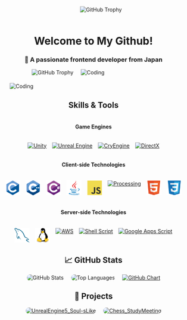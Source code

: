 <div style="width: 100%; padding: 20px; text-align: center;">
  <img src="https://github.com/user-attachments/assets/7ed614b7-b813-4e98-9b3d-33006f5f00ef" alt="GitHub Trophy" />
</div>

<h1 style="text-align: center;">Welcome to My Github!</h1>
<h3 style="text-align: center;">🌸 A passionate frontend developer from Japan</h3>

<div style="display: flex; justify-content: center; gap: 20px; flex-wrap: wrap;">
  <img src="https://github-profile-trophy.vercel.app/?username=R-Production004682&theme=flat" alt="GitHub Trophy" />
  <img alt="Coding" width="200" src="https://github.com/user-attachments/assets/1ec0dffc-48b6-40ad-bfd5-80598df5eb49" />
  <img alt="Coding" width="450" src="https://github.com/user-attachments/assets/9be9239a-ecf8-435d-b982-6793b33cef96" />
</div>

<h2 style="text-align: center;">Skills & Tools</h2>
<div style="display: flex; flex-wrap: wrap; justify-content: center; gap: 15px;">

  <!-- ゲームエンジン -->
  <h4 style="width: 100%; text-align: center;">Game Engines</h4>
  <a href="https://unity.com/" target="_blank" rel="noreferrer">
    <img src="https://www.vectorlogo.zone/logos/unity3d/unity3d-icon.svg" alt="Unity" width="40" height="40" />
  </a>
  <a href="https://www.unrealengine.com/" target="_blank" rel="noreferrer">
    <img src="https://raw.githubusercontent.com/kenangundogan/fontisto/036b7eca71aab1bef8e6a0518f7329f13ed62f6b/icons/svg/brand/unreal-engine.svg" alt="Unreal Engine" width="40" height="40" />
  </a>
  <a href="https://cryengine.com/" target="_blank" rel="noreferrer">
    <img src="https://github.com/user-attachments/assets/b194bcf1-e334-4fe8-ab32-0043d6b6dc87" alt="CryEngine" width="40" height="40" />
  </a>
  <a href="https://www.microsoft.com/en-us/windows/directx" target="_blank" rel="noreferrer">
    <img src="https://github.com/user-attachments/assets/7b712965-a560-41ef-a17e-1d9398aa97d4" alt="DirectX" width="40" height="40" />
  </a>

  <!-- クライアント -->
  <h4 style="width: 100%; text-align: center;">Client-side Technologies</h4>
  <a href="https://www.cprogramming.com/" target="_blank" rel="noreferrer">
    <img src="https://raw.githubusercontent.com/devicons/devicon/master/icons/c/c-original.svg" alt="C" width="40" height="40" />
  </a>
  <a href="https://www.w3schools.com/cpp/" target="_blank" rel="noreferrer">
    <img src="https://raw.githubusercontent.com/devicons/devicon/master/icons/cplusplus/cplusplus-original.svg" alt="C++" width="40" height="40" />
  </a>
  <a href="https://www.w3schools.com/cs/" target="_blank" rel="noreferrer">
    <img src="https://raw.githubusercontent.com/devicons/devicon/master/icons/csharp/csharp-original.svg" alt="C#" width="40" height="40" />
  </a>
  <a href="https://www.java.com" target="_blank" rel="noreferrer">
    <img src="https://raw.githubusercontent.com/devicons/devicon/master/icons/java/java-original.svg" alt="Java" width="40" height="40" />
  </a>
  <a href="https://developer.mozilla.org/en-US/docs/Web/JavaScript" target="_blank" rel="noreferrer">
    <img src="https://raw.githubusercontent.com/devicons/devicon/master/icons/javascript/javascript-original.svg" alt="JavaScript" width="40" height="40" />
  </a>
  <a href="https://processing.org/" target="_blank" rel="noreferrer">
    <img src="https://github.com/user-attachments/assets/e42643b3-7577-4332-9ddd-7418db58ef23" alt="Processing" width="40" height="40" />
  </a>
  <a href="https://www.w3schools.com/html/" target="_blank" rel="noreferrer">
    <img src="https://raw.githubusercontent.com/devicons/devicon/master/icons/html5/html5-original.svg" alt="HTML" width="40" height="40" />
  </a>
  <a href="https://www.w3schools.com/css/" target="_blank" rel="noreferrer">
    <img src="https://raw.githubusercontent.com/devicons/devicon/master/icons/css3/css3-original.svg" alt="CSS" width="40" height="40" />
  </a>

  <!-- サーバー -->
  <h4 style="width: 100%; text-align: center;">Server-side Technologies</h4>
  <a href="https://www.mysql.com/" target="_blank" rel="noreferrer">
    <img src="https://raw.githubusercontent.com/devicons/devicon/master/icons/mysql/mysql-original.svg" alt="MySQL" width="40" height="40" />
  </a>
  <a href="https://www.linux.org/" target="_blank" rel="noreferrer">
    <img src="https://raw.githubusercontent.com/devicons/devicon/master/icons/linux/linux-original.svg" alt="Linux" width="40" height="40" />
  </a>
  <a href="https://aws.amazon.com/" target="_blank" rel="noreferrer">
    <img src="https://github.com/user-attachments/assets/5629482a-a984-4d3c-b767-a595f471015c" alt="AWS" width="40" height="40" />
  </a>
  <a href="https://www.shellscript.sh/" target="_blank" rel="noreferrer">
    <img src="https://github.com/user-attachments/assets/da32211a-b20d-4229-b7d8-4b74798faa37" alt="Shell Script" width="40" height="40" />
  </a>
  <a href="https://developers.google.com/apps-script" target="_blank" rel="noreferrer">
    <img src="https://github.com/user-attachments/assets/1b3e38ca-cdda-4599-bbdb-96926033b0c3" alt="Google Apps Script" width="40" height="40" />
  </a>
</div>

<h2 style="text-align: center;">📈 GitHub Stats</h2>
<div style="display: flex; justify-content: center; align-items: center; gap: 20px;">
  <img src="https://github-readme-stats.vercel.app/api?username=R-production004682&show_icons=true&locale=en" alt="GitHub Stats" style="border-radius: 10px;" />
  <img src="https://github-readme-stats.vercel.app/api/top-langs?username=R-production004682&show_icons=true&locale=en&layout=compact" alt="Top Languages" style="border-radius: 10px;" />
  <a href="https://github.com/R-production004682/github-chart">
    <img src="https://github-chart.vercel.app/api?user=R-production004682" alt="GitHub Chart" />
  </a>
</div>

<h2 style="text-align: center;">🚀 Projects</h2>
<div style="display: flex; justify-content: center; gap: 20px;">
  <a href="https://github.com/R-production004682/UnrealEngine5_Soul-sLike">
    <img src="https://github-readme-stats.vercel.app/api/pin/?username=R-production004682&repo=UnrealEngine5_Soul-sLike" alt="UnrealEngine5_Soul-sLike" style="border-radius: 10px;" />
  </a>
  
  <a href="https://github.com/R-production004682/Chess_StudyMeeting">
    <img src="https://github-readme-stats.vercel.app/api/pin/?username=R-production004682&repo=Chess_StudyMeeting" alt="Chess_StudyMeeting" style="border-radius: 10px;" />
  </a>
</div>
